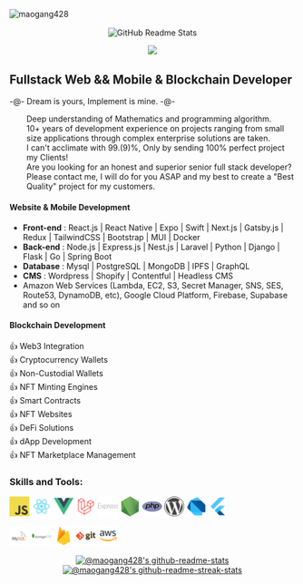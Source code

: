 <p align="left"> <img src="https://komarev.com/ghpvc/?username=maogang428&label=Profile%20views&color=0e75b6&style=flat" alt="maogang428" /> </p>
<p align="center">
    <img width="100px" src="https://res.cloudinary.com/anuraghazra/image/upload/v1594908242/logo_ccswme.svg" align="center" alt="GitHub Readme Stats" />
</p>
<p align="center">
    <img src="https://github-profile-trophy.vercel.app/?username=BTC415&row=3&column=7&theme=gruvbox&margin-w=15&margin-h=15" />
</p>

## Fullstack Web && Mobile & Blockchain Developer

-@- Dream is yours, Implement is mine. -@-
<p style = "margin-left: 30px">
Deep understanding of Mathematics and programming algorithm.<br>
10+ years of development experience on projects ranging from small size applications through complex enterprise solutions are taken.<br>
I can't acclimate with 99.(9)%, Only by sending 100% perfect project my Clients!<br>
Are you looking for an honest and superior senior full stack developer?<br>
Please contact me, I will do for you ASAP and my best to create a "Best Quality" project for my customers.
</p>

#### Website & Mobile Development
- <b>Front-end</b> :  React.js | React Native | Expo | Swift | Next.js | Gatsby.js | Redux | TailwindCSS | Bootstrap | MUI | Docker
- <b>Back-end</b> : Node.js | Express.js | Nest.js | Laravel | Python | Django | Flask | Go | Spring Boot
- <b>Database</b> : Mysql | PostgreSQL | MongoDB | IPFS | GraphQL
- <b>CMS</b> : Wordpress | Shopify | Contentful | Headless CMS
- Amazon Web Services (Lambda, EC2, S3, Secret Manager, SNS, SES, Route53, DynamoDB, etc), Google Cloud Platform, Firebase, Supabase and so on
#### Blockchain Development
👍 Web3 Integration <br>
👍 Cryptocurrency Wallets <br>
👍 Non-Custodial Wallets <br>
👍 NFT Minting Engines <br>
👍 Smart Contracts <br>
👍 NFT Websites <br>
👍 DeFi Solutions <br>
👍 dApp Development <br>
👍 NFT Marketplace Management <br>

### Skills and Tools:

<code><img height="35" src="https://raw.githubusercontent.com/github/explore/80688e429a7d4ef2fca1e82350fe8e3517d3494d/topics/javascript/javascript.png"></code>
<code><img height="35" src="https://raw.githubusercontent.com/github/explore/80688e429a7d4ef2fca1e82350fe8e3517d3494d/topics/react/react.png"></code>
<code><img height="35" src="https://raw.githubusercontent.com/github/explore/80688e429a7d4ef2fca1e82350fe8e3517d3494d/topics/vue/vue.png"></code>
<code><img height="35" src="https://raw.githubusercontent.com/github/explore/80688e429a7d4ef2fca1e82350fe8e3517d3494d/topics/laravel/laravel.png"></code>
<code><img height="35" src="https://raw.githubusercontent.com/github/explore/80688e429a7d4ef2fca1e82350fe8e3517d3494d/topics/express/express.png"></code>
<code><img height="35" src="https://raw.githubusercontent.com/github/explore/80688e429a7d4ef2fca1e82350fe8e3517d3494d/topics/nodejs/nodejs.png"></code>
<code><img height="35" src="https://raw.githubusercontent.com/github/explore/80688e429a7d4ef2fca1e82350fe8e3517d3494d/topics/php/php.png"></code>
<code><img height="35" src="https://raw.githubusercontent.com/github/explore/80688e429a7d4ef2fca1e82350fe8e3517d3494d/topics/wordpress/wordpress.png"></code>
<code><img height="35" src="https://raw.githubusercontent.com/github/explore/80688e429a7d4ef2fca1e82350fe8e3517d3494d/topics/dart/dart.png"></code>
<code><img height="35" src="https://raw.githubusercontent.com/github/explore/80688e429a7d4ef2fca1e82350fe8e3517d3494d/topics/flutter/flutter.png"></code>

<code><img height="35" src="https://raw.githubusercontent.com/github/explore/80688e429a7d4ef2fca1e82350fe8e3517d3494d/topics/mysql/mysql.png"></code>
<code><img height="35" src="https://raw.githubusercontent.com/github/explore/80688e429a7d4ef2fca1e82350fe8e3517d3494d/topics/mongodb/mongodb.png"></code>
<code><img height="35" src="https://raw.githubusercontent.com/github/explore/80688e429a7d4ef2fca1e82350fe8e3517d3494d/topics/firebase/firebase.png"></code>
<code><img height="35" src="https://raw.githubusercontent.com/github/explore/80688e429a7d4ef2fca1e82350fe8e3517d3494d/topics/git/git.png"></code>
<code><img height="35" src="https://raw.githubusercontent.com/github/explore/80688e429a7d4ef2fca1e82350fe8e3517d3494d/topics/aws/aws.png"></code>

<p align="center">
  <a href="https://github.com/maogang428?tab=repositories">
    <img src="https://github-readme-stats-one-bice.vercel.app/api?username=maogang428&theme=gotham&show_icons=true&count_private=true&hide_border=true&role=OWNER,ORGANIZATION_MEMBER,COLLABORATOR"  width="48%" alt="@maogang428's github-readme-stats"/>
  </a>
  <a href="https://github.com/maogang428?tab=stars">
    <img src="https://github-readme-streak-stats.herokuapp.com?user=maogang428&theme=gotham&hide_border=true&date_format=M%20j%5B%2C%20Y%5D"  width="48%" alt="@maogang428's github-readme-streak-stats"/>
  </a>
</p>
